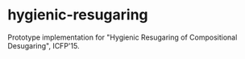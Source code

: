 # hygienic-resugaring
Prototype implementation for "Hygienic Resugaring of Compositional Desugaring", ICFP'15.
